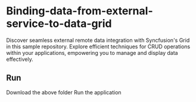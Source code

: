 # Binding-data-from-external-service-to-data-grid
Discover seamless external remote data integration with Syncfusion's Grid in this sample repository. Explore efficient techniques for  CRUD operations within your applications, empowering you to manage and display data effectively.
## Run 
Download the above folder 
Run the application
